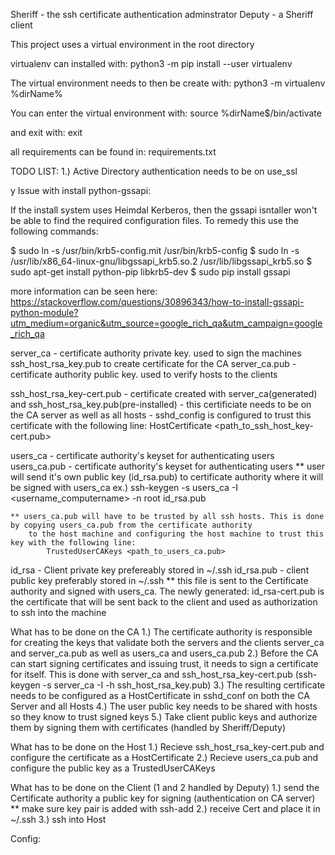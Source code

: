 Sheriff - the ssh certificate authentication adminstrator
Deputy - a Sheriff client


This project uses a virtual environment in the root directory


virtualenv can installed with:
python3 -m pip install --user virtualenv

The virtual environment needs to then be create with:
python3 -m virtualenv %dirName%

You can enter the virtual environment with:
source %dirName$/bin/activate

and exit with:
exit


all requirements can be found in:
requirements.txt

TODO LIST:
1.) Active Directory authentication needs to be on use_ssl


y
Issue with install python-gssapi:

If the install system uses Heimdal Kerberos, then the gssapi isntaller won't be able to find the
required configuration files. To remedy this use the following commands:

$ sudo ln -s /usr/bin/krb5-config.mit /usr/bin/krb5-config
$ sudo ln -s /usr/lib/x86_64-linux-gnu/libgssapi_krb5.so.2 /usr/lib/libgssapi_krb5.so
$ sudo apt-get install python-pip libkrb5-dev
$ sudo pip install gssapi

more information can be seen here:
https://stackoverflow.com/questions/30896343/how-to-install-gssapi-python-module?utm_medium=organic&utm_source=google_rich_qa&utm_campaign=google_rich_qa

server_ca     - certificate authority private key. used to sign the machines ssh_host_rsa_key.pub to create certificate for the CA
server_ca.pub - certificate authority public key. used to verify hosts to the clients

ssh_host_rsa_key-cert.pub - certificate created with server_ca(generated) and ssh_host_rsa_key.pub(pre-installed)
	- this certificiate needs to be on the CA server as well as all hosts
		- sshd_config is configured to trust this certificate with the following line:
			HostCertificate <path_to_ssh_host_key-cert.pub>

users_ca     - certificate authority's keyset for authenticating users
users_ca.pub - certificate authority's keyset for authenticating users
	** user will send it's own public key (id_rsa.pub) to certificate authority where it will be signed with users_ca
		ex.) ssh-keygen -s users_ca -I <username_computername> -n root id_rsa.pub

	** users_ca.pub will have to be trusted by all ssh hosts. This is done by copying users_ca.pub from the certificate authority
		to the host machine and configuring the host machine to trust this key with the following line:
			TrustedUserCAKeys <path_to_users_ca.pub>

id_rsa	   - Client private key
		prefereably stored in ~/.ssh
id_rsa.pub - client public key
		preferably stored in ~/.ssh
	** this file is sent to the Certificate authority and signed with users_ca. The newly generated:
		id_rsa-cert.pub
		is the certificate that will be sent back to the client and used as authorization to ssh into the machine


What has to be done on the CA
	1.) The certificate authority is responsible for creating the keys that validate both the servers and the clients
		server_ca and server_ca.pub
			as well as
		users_ca and users_ca.pub
	2.) Before the CA can start signing certificates and issuing trust, it needs to sign a certificate for itself. This is
	done with server_ca and ssh_host_rsa_key-cert.pub (ssh-keygen -s server_ca -I <identity> -h ssh_host_rsa_key.pub)
	3.) The resulting certificate needs to be configured as a HostCertificate in sshd_conf on both the CA Server and all Hosts
	4.) The user public key needs to be shared with hosts so they know to trust signed keys
	5.) Take client public keys and authorize them by signing them with certificates (handled by Sheriff/Deputy)

What has to be done on the Host
	1.) Recieve ssh_host_rsa_key-cert.pub and configure the certificate as a HostCertificate
	2.) Recieve users_ca.pub and configure the public key as a TrustedUserCAKeys

What has to be done on the Client (1 and 2 handled by Deputy)
	1.) send the Certificate authority a public key for signing (authentication on CA server)
		** make sure key pair is added with ssh-add <private-key>
	2.) receive Cert and place it in ~/.ssh
	3.) ssh into Host


Config:
